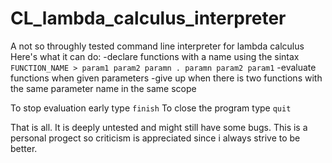 # CL_lambda_calculus_interpreter
A not so throughly tested command line interpreter for lambda calculus
Here's what it can do:
  -declare functions with a name using the sintax `FUNCTION_NAME > param1 param2 paramn . paramn param2 param1`
  -evaluate functions when given parameters
  -give up when there is two functions with the same parameter name in the same scope
 
To stop evaluation early type `finish`
To close the program type `quit`

That is all. It is deeply untested and might still have some bugs.
This is a personal progect so criticism is appreciated since i always strive to be better.
